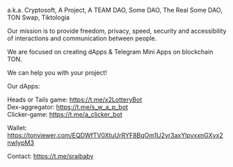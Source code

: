 a.k.a. Cryptosoft, A Project, A TEAM DAO, Some DAO, The Real Some DAO, TON Swap, Tiktologia

Our mission is to provide freedom, privacy, speed, security and accessibility of interactions and communication between people.

We are focused on creating dApps & Telegram Mini Apps on blockchain TON.

We can help you with your project!

Our dApps: 

Heads or Tails game: https://t.me/x2LotteryBot \
Dex-aggregator: https://t.me/s_w_a_p_bot \
Clicker-game: https://t.me/a_clicker_bot

Wallet:
https://tonviewer.com/EQDWfTV0XtuUrRYF8BqOm1U2yr3axYlpvxxnGXyx2nwIypM3

Contact:
https://t.me/sraibaby
